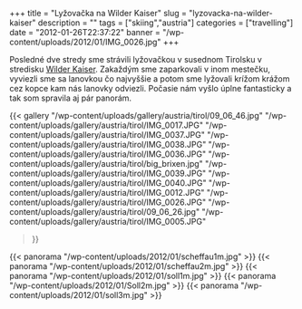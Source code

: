 +++
title = "Lyžovačka na Wilder Kaiser"
slug = "lyzovacka-na-wilder-kaiser"
description = ""
tags = ["skiing","austria"]
categories = ["travelling"]
date = "2012-01-26T22:37:22"
banner = "/wp-content/uploads/2012/01/IMG_0026.jpg"
+++

Posledné dve stredy sme strávili lyžovačkou v susednom Tirolsku v stredisku <a title="SkiWelt Wilder
Kaiser" href="http://www.skiwelt.at" target="_blank">Wilder Kaiser</a>. Zakaždým sme zaparkovali v inom mestečku, vyviezli sme sa lanovkou čo najvyššie a potom sme lyžovali
krížom krážom cez kopce kam nás lanovky odviezli. Počasie nám vyšlo úplne fantasticky a tak som
spravila aj pár panorám.

{{< gallery
    "/wp-content/uploads/gallery/austria/tirol/09_06_46.jpg"
    "/wp-content/uploads/gallery/austria/tirol/IMG_0017.JPG"
    "/wp-content/uploads/gallery/austria/tirol/IMG_0037.JPG"
    "/wp-content/uploads/gallery/austria/tirol/IMG_0038.JPG"
    "/wp-content/uploads/gallery/austria/tirol/IMG_0036.JPG"
    "/wp-content/uploads/gallery/austria/tirol/big_brixen.jpg"
    "/wp-content/uploads/gallery/austria/tirol/IMG_0039.JPG"
    "/wp-content/uploads/gallery/austria/tirol/IMG_0040.JPG"
    "/wp-content/uploads/gallery/austria/tirol/IMG_0012.JPG"
    "/wp-content/uploads/gallery/austria/tirol/IMG_0026.JPG"
    "/wp-content/uploads/gallery/austria/tirol/09_06_26.jpg"
    "/wp-content/uploads/gallery/austria/tirol/IMG_0005.JPG"
>}}

{{< panorama "/wp-content/uploads/2012/01/scheffau1m.jpg"  >}}
{{< panorama "/wp-content/uploads/2012/01/scheffau2m.jpg"  >}}
{{< panorama "/wp-content/uploads/2012/01/soll1m.jpg"  >}}
{{< panorama "/wp-content/uploads/2012/01/Soll2m.jpg"  >}}
{{< panorama "/wp-content/uploads/2012/01/soll3m.jpg"  >}}
